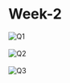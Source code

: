 # Week-2
![Q1](https://i.imgur.com/kKjgn7l.png) <br> <br>
![Q2](https://i.imgur.com/oha7kyy.png) <br> <br>
![Q3](https://i.imgur.com/8wFVJGk.png)
